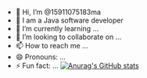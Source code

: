- 👋 Hi, I’m @15911075183ma
- 👀 I am a Java software developer
- 🌱 I’m currently learning ...
- 💞️ I’m looking to collaborate on ...
- 📫 How to reach me ...
- 😄 Pronouns: ...
- ⚡ Fun fact: ...
[![Anurag's GitHub stats](https://github-readme-stats.vercel.app/api?username=15911075183ma&theme=radical)](https://github.com/anuraghazra/github-readme-stats)

<!---
15911075183ma/15911075183ma is a ✨ special ✨ repository because its `README.md` (this file) appears on your GitHub profile.
You can click the Preview link to take a look at your changes.
--->
